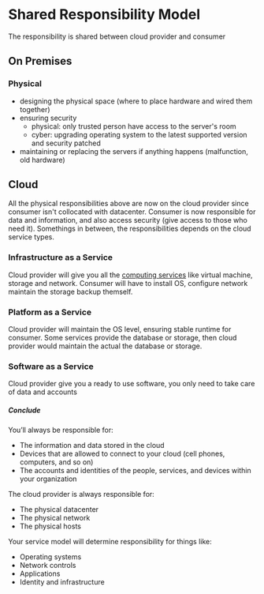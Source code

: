 # Shared Responsibility Model

The responsibility is shared between cloud provider and consumer

## On Premises

### Physical

- designing the physical space (where to place hardware and wired them together)
- ensuring security
  - physical: only trusted person have access to the server's room
  - cyber: upgrading operating system to the latest supported version and security patched
- maintaining or replacing the servers if anything happens (malfunction, old hardware)

## Cloud

All the physical responsibilities above are now on the cloud provider since consumer isn't
collocated with datacenter. Consumer is now responsible for data and information, and also access
security (give access to those who need it). Somethings in between, the responsibilities depends
on the cloud service types.

### Infrastructure as a Service

Cloud provider will give you all the [computing services](/cloud/cloud-computing.md) like virtual
machine, storage and network. Consumer will have to install OS, configure network maintain the
storage backup themself.

### Platform as a Service

Cloud provider will maintain the OS level, ensuring stable runtime for consumer. Some services
provide the database or storage, then cloud provider would maintain the actual the database or
storage.

### Software as a Service

Cloud provider give you a ready to use software, you only need to take care of data and accounts

##### Conclude

You’ll always be responsible for:

- The information and data stored in the cloud
- Devices that are allowed to connect to your cloud (cell phones, computers, and so on)
- The accounts and identities of the people, services, and devices within your organization

The cloud provider is always responsible for:

- The physical datacenter
- The physical network
- The physical hosts

Your service model will determine responsibility for things like:

- Operating systems
- Network controls
- Applications
- Identity and infrastructure

